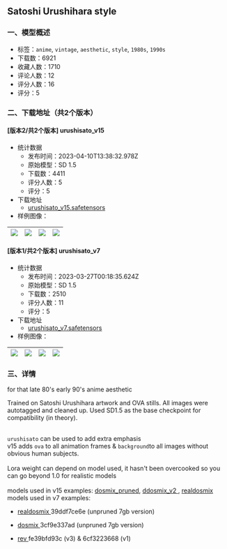 ## Satoshi Urushihara style
### 一、模型概述

- 标签：`anime`, `vintage`, `aesthetic`, `style`, `1980s`, `1990s`
- 下载数：6921
- 收藏人数：1710
- 评论人数：12
- 评分人数：16
- 评分：5

### 二、下载地址（共2个版本）

#### [版本2/共2个版本] urushisato_v15

- 统计数据
  - 发布时间：2023-04-10T13:38:32.978Z
  - 原始模型：SD 1.5
  - 下载数：4411
  - 评分人数：5
  - 评分：5
- 下载地址
  - [urushisato_v15.safetensors](https://civitai.com/api/download/models/24272)
- 样例图像：

| <img src="https://image.civitai.com/xG1nkqKTMzGDvpLrqFT7WA/c8be0435-7b59-4125-f622-db4495203600/width=450/263994.jpeg" /> | <img src="https://image.civitai.com/xG1nkqKTMzGDvpLrqFT7WA/1b650353-38fd-4550-47d4-7a699c411500/width=450/263997.jpeg" /> | <img src="https://image.civitai.com/xG1nkqKTMzGDvpLrqFT7WA/6241a21f-b2df-4a2d-f9ce-2a98d3bd7600/width=450/263998.jpeg" /> | <img src="https://image.civitai.com/xG1nkqKTMzGDvpLrqFT7WA/a62c525f-f3d1-4b64-da97-e1d1e6f85300/width=450/263990.jpeg" /> |
| ---- | ---- | ---- | ---- |

#### [版本1/共2个版本] urushisato_v7

- 统计数据
  - 发布时间：2023-03-27T00:18:35.624Z
  - 原始模型：SD 1.5
  - 下载数：2510
  - 评分人数：11
  - 评分：5
- 下载地址
  - [urushisato_v7.safetensors](https://civitai.com/api/download/models/8492)
- 样例图像：

| <img src="https://image.civitai.com/xG1nkqKTMzGDvpLrqFT7WA/29ab4acf-7297-4d34-eea8-eb21ec170c00/width=450/80638.jpeg" /> | <img src="https://image.civitai.com/xG1nkqKTMzGDvpLrqFT7WA/f72cd780-33b6-4c0e-f4e7-92a5ec004700/width=450/80842.jpeg" /> | <img src="https://image.civitai.com/xG1nkqKTMzGDvpLrqFT7WA/c66c7b82-9089-4e8c-2ccb-135d65463700/width=450/80637.jpeg" /> | <img src="https://image.civitai.com/xG1nkqKTMzGDvpLrqFT7WA/eff83d65-9cfa-4b88-ca92-8a376b16cb00/width=450/80636.jpeg" /> |
| ---- | ---- | ---- | ---- |


### 三、详情
<p>for that late 80's early 90's anime aesthetic <br /></p><p>Trained on Satoshi Urushihara artwork and OVA stills. All images were autotagged and cleaned up. Used SD1.5 as the base checkpoint for compatibility (in theory).</p><p><br /><code>urushisato</code> can be used to add extra emphasis<br />v15 adds <code>ova</code> to all animation frames &amp; <code>background</code>to all images without obvious human subjects.<br /><br />Lora weight can depend on model used, it hasn't been overcooked so you can go beyond 1.0 for realistic models<br /><br />models used in v15 examples: <a rel="ugc" href="https://civitai.com/models/6250/dosmix">dosmix_pruned</a>, <a rel="ugc" href="https://civitai.com/models/8437/ddosmix">ddosmix_v2 </a>, <a rel="ugc" href="https://civitai.com/models/6925/realdosmix">realdosmix</a><br />models used in v7 examples:</p><ul><li><p><a target="_blank" rel="ugc" href="https://civitai.com/models/6925/realdosmix">realdosmix </a>39ddf7ce6e (unpruned 7gb version)</p></li><li><p><a target="_blank" rel="ugc" href="https://civitai.com/models/6250/dosmix">dosmix </a>3cf9e337ad (unpruned 7gb version)</p></li><li><p><a target="_blank" rel="ugc" href="https://civitai.com/models/5216/rev">rev </a>fe39bfd93c (v3) &amp; 6cf3223668 (v1)</p></li></ul>